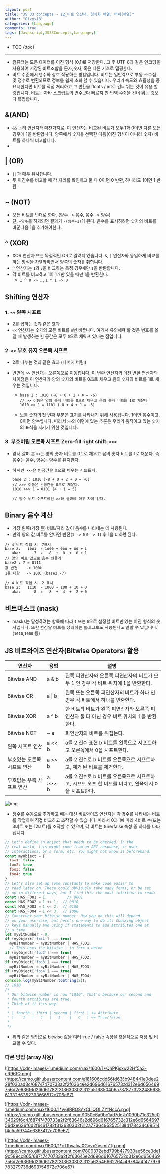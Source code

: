 ```yaml
---
layout: post
title: "JS 33 concepts - 12_비트 연산자, 형식화 배열, 버퍼(배열)"
author: "Oizys18"
categories: [Language]
comments: true
tags: [Javascript,JS33Concepts,Language,]
---
```

* TOC
{:toc}
* * *
- 컴퓨터는 모든 데이터를 이진 형식 (0,1)로 저장한다. 그 후 UTF-8과 같은 인코딩을 사용하여 저장된 비트조합을 문자,숫자, 혹은 다른 기호로 맵핑한다.
- 비트 수준에서 변수와 상호 작용하는 방법입니다. 비트는 일반적으로 부동 소수점 및 정수로 변환되므로 정보를 쉽게 소화 할 수 있습니다. 우리가 속도와 효율성을 중요시한다면 비트를 직접 처리하고 그 변환을 floats / int로 건너 뛰는 것이 유용 할 것입니다. 비트는 자바 스크립트의 변수보다 빠르지 만 번역 수준을 건너 뛰는 것보다 복잡합니다.

## &(AND)

-  `&&` 논리 연산자와 마찬가지로, 이 연산자는 비교된 비트가 모두 1과 0이면 다른 모든 경우에 1을 반환합니다. 양쪽에서 숫자를 선택한 다음(이진 형식이 아니라 숫자) 비트를 하나씩 비교합니다.
- 

## | (OR)

- `||`과 매우 유사합니다.
- 두 이진수를 비교할 때 각 자리를 확인하고 둘 다 0이면 0 반환, 하나라도 1이면 1 반환

## ~ (NOT)

- 모든 비트를 반대로 한다. (양수 -> 음수, 음수 -> 양수)
- 단, `~양수`를 하게되면 결과가 `-(양수+1)`이 된다. 음수를 표시하려면 숫자의 비트를 바꾼다음 1을 추가해야한다.

## ^ (XOR)

-  XOR 연산자 또는 독점적인 OR로 알려져 있습니다. `&`, `|` 연산자와 동일하게 비교를 하는 방식을 차별화하면서 양쪽의 숫자를 취합니다.
- `^` 연산자는 `1`과 `0`을 비교하는 특정 경우에만 `1`을 반환합니다.
-  각 비트를 비교하고 1이 1개만 있을 때만 1을 반환한다. 
   - `1 ^ 0 -> 1` , `1 ^ 1 -> 0`  
## Shifting 연산자

### 1. `<<` 왼쪽 시프트

-  2를 곱하는 것과 같은 효과
- `<<` 연산자는 숫자의 모든 비트를 `n`번 바꿉니다. 여기서 유의해야 할 것은 번호를 옮길 때 발생하는 빈 공간은 모두 `0`으로 채워져 있다는 점입니다.

### 2. `>>` 부호 유지 오른쪽 시프트

- 2로 나누는 것과 같은 효과 (나머지 버림!)

- 반면에 `>>` 연산자는 오른쪽으로 이동합니다. 이 변환 연산자와 이전 변환 연산자의 차이점은 이 연산자가 양의 숫자의 비트를 0초로 채우고 음의 숫자의 비트를 1로 채우는 것입니다.
  
  - ```
    base 2 : 1010 (-8 + 0 + 2 + 0 = -6)
    // >> 이동은 양의 숫자 비트를 0으로 채우고 음의 숫자 비트를 1로 채운다
    1010 >> 1 = 1101 (-8 + 4 + 1 = -3)    
    ```
    
  - 보통 숫자의 첫 번째 부분은 표지를 나타내기 위해 사용됩니다. 1이면 음수이고, 0이면 양수입니다. 따라서 `>>`의 이면에 있는 추론은 우리가 움직이고 있는 숫자의 표식을 지키기 위한 것입니다.

### 3. 부호버림 오른쪽 시프트 Zero-fill right shift: `>>>`

- 앞서 살펴 본 `>>`는 양의 숫자 비트를 0으로 채우고 음의 숫자 비트를 1로 채운다. 즉 음수는 음수, 양수는 양수를 유지한다. 

- 하지만 `>>>`은 빈공간을 0으로 채우는 시프트다. 

  ```
  base 2 : 1010 (-8 + 0 + 2 + 0 = -6)
  // >>> 이동은 빈공간을 0으로 채운다. 
  1010 >>> 1 = 0101 (4 + 1 = 5)    
  
  // 양수 비트 쉬프트에선 >>와 결과에 아무 차이 없다. 
  ```

## Binary 음수 계산

- 가장 왼쪽(가장 큰)  비트/자리 값이 음수를 나타내는 데 사용된다.
- 만약 양의 값 비트를 안다면 반전(`1 -> 0` `0 -> 1`) 후 1을 더하면 된다.

```
// 4 비트 작업 시 -7표시
base 2:   1001  = 1000 + 000 + 00 + 1                  
   aka:     -7  =  -8  +  0  +  0 + 1                 
// 양의 비트 값으로 음수 만들기
base2 : 7 = 0111 
값 반전    -> 1000
1을 더함   -> 1001 (base2 -7) 

// 4 비트 작업 시 -2 표시
base 2:   1110  = 1000 + 100 + 10 + 0
   aka:     -8  =  -8  +  4  +  2 + 0
```

## 비트마스크 (mask)

- masks는 달성하려는 항목에 따라 `1` 또는 `0`으로 설정할 비트만 있는 이진 형식의 숫자입니다. 또한 변경할 비트를 정의하는 플래그로도 사용된다고 말할 수 있습니다.  (`1010`,`1000` 등)

## JS 비트와이즈 연산자(Bitwise Operators) 활용

| 연산자                      | 용법    | 설명                                                         |
| --------------------------- | ------- | ------------------------------------------------------------ |
| Bitwise AND                 | a & b   | 왼쪽 피연산자와 오른쪽 피연산자의 비트가 모두 1 인 경우 각 비트 위치에 1을 반환한다. |
| Bitwise OR                  | a \| b  | 왼쪽 또는 오른쪽 피연산자의 비트가 하나 인 경우 각 비트에서 하나를 반환한다. |
| Bitwise XOR                 | a ^ b   | 한 비트의 비트가 왼쪽 피연산자와 오른쪽 피연산자 둘 다 아닌 경우 비트 위치의 1을 반환한다. |
| Bitwise NOT                 | ~ a     | 피연산자의 비트를 뒤집는다.                                  |
| 왼쪽 시프트 연산            | a << b  | a를 2 진수 표현 b 비트를 왼쪽으로 시프트하고 오른쪽에서 0을 시프트한다. |
| 부호있는 오른쪽 시프트 연산 | a >> b  | a를 2 진수로 b 비트를 오른쪽으로 시프트하고, 제거 된 비트를 제거한다. |
| 부호없는 우측 시프트 연산   | a >>> b | a를 2 진수로 b 비트를 오른쪽으로 시프트하고, 시프트 오프 한 비트를 버리고, 왼쪽에서 0을 시프트한다. |

![img](https://camo.githubusercontent.com/5215d2944a9bfc91d03fbbb8cd7d812e11efa3b7/68747470733a2f2f63646e2d696d616765732d312e6d656469756d2e636f6d2f6d61782f313630302f312a366a696d654964596a4e586e386f474b5730544d65772e706e67)


- 정수를 수동으로 추가하고 빼는 대신 비트와이즈 연산자는 각 정수를 나타내는 비트를 작업하여 직접 비교하고 조작할 수 있습니다. 따라서 0과 1에 따라 4비트 수(또는 3비트 또는 12비트)를 조작할 수 있으며, 각 비트는 ture/false 속성 중 하나를 나타냅니다.
```js
// Let's define an object that needs to be checked. In the
// real world, this might come from an API response, or user
// interactions, or a form, etc. You might not know it beforehand.
const myObject = {
  foo1: false,
  foo2: true,
  foo3: false,
  foo4: true
}
// Let's also set up some constants to make code easier to 
// read later on. These could obviously take many forms, or be set
// up in different ways, but I find this the most intuitive to read:
const HAS_FOO1 = 1;         // 0001
const HAS_FOO2 = 1 << 1;  // 0010
const HAS_FOO3 = 1 << 2;  // 0100
const HAS_FOO4 = 1 << 3;  // 1000
// Construct your bitwise number. How you do this will depend
// on your use-case, but here's one way to do it: Checking object
// keys manually and using if statements to add attributes one at
// a time.
let myBitNumber = 0;
if (myObject['foo1'] === true)
  myBitNumber = myBitNumber | HAS_FOO1;
  // This uses the bitwise | to form a union
if (myObject['foo2'] === true)
  myBitNumber = myBitNumber | HAS_FOO2;
if (myObject['foo3'] === true)
  myBitNumber = myBitNumber | HAS_FOO3;
if (myObject['foo4'] === true)
  myBitNumber = myBitNumber | HAS_FOO4;
console.log(myBitNumber.toString(2));
// 1010
/*
 * Our bitwise number is now "1010". That's because our second and
 * fourth attributes are true.
 * Think of it this way:
 *
 * | fourth | third | second | first | <= Attribute
 * |    1   |   0   |   1    |   0   | <= True/false
 *
 */
```

- 위와 같은 방법으로 bitwise 값을  여러 true / false 속성을 효율적으로 저장 및 비교할 수 있다.

### 다른 방법 (array 사용)

![https://cdn-images-1.medium.com/max/1600/1*QhPKjsxw22Hf5a3-cR96fQ.png](https://camo.githubusercontent.com/e181606cdd66fd636b948441e0dee228f030ad3c/68747470733a2f2f63646e2d696d616765732d312e6d656469756d2e636f6d2f6d61782f313630302f312a5168504b6a737877323248663561332d6352393666512e706e67)

![https://cdn-images-1.medium.com/max/1600/1*w6IRRQ8AxCLiQOLZYtNccA.png](https://camo.githubusercontent.com/1050c6a0bc1ad7de7b1090b71e325c034629f6c4/68747470733a2f2f63646e2d696d616765732d312e6d656469756d2e636f6d2f6d61782f313630302f312a773649525251384178434c69514f4c5a59744e6363412e706e67)

![https://cdn-images-1.medium.com/max/1600/1*cTfbvJIxJOGyvx2ysmi7Tg.png](https://camo.githubusercontent.com/7800372ebd799b427930ae56ce3de19c589cc865/68747470733a2f2f63646e2d696d616765732d312e6d656469756d2e636f6d2f6d61782f313630302f312a63546662764a49784a4f477976783279736d693754672e706e67)

